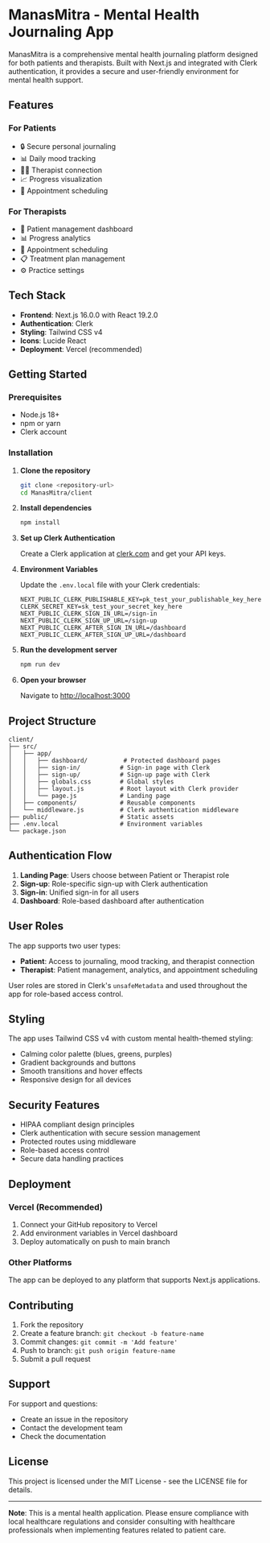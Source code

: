 # ManasMitra - Mental Health Journaling App

ManasMitra is a comprehensive mental health journaling platform designed for both patients and therapists. Built with Next.js and integrated with Clerk authentication, it provides a secure and user-friendly environment for mental health support.

## Features

### For Patients
- 🔒 Secure personal journaling
- 📊 Daily mood tracking
- 👩‍⚕️ Therapist connection
- 📈 Progress visualization
- 🔔 Appointment scheduling

### For Therapists
- 👥 Patient management dashboard
- 📊 Progress analytics
- 📅 Appointment scheduling
- 📋 Treatment plan management
- ⚙️ Practice settings

## Tech Stack

- **Frontend**: Next.js 16.0.0 with React 19.2.0
- **Authentication**: Clerk
- **Styling**: Tailwind CSS v4
- **Icons**: Lucide React
- **Deployment**: Vercel (recommended)

## Getting Started

### Prerequisites

- Node.js 18+ 
- npm or yarn
- Clerk account

### Installation

1. **Clone the repository**
   ```bash
   git clone <repository-url>
   cd ManasMitra/client
   ```

2. **Install dependencies**
   ```bash
   npm install
   ```

3. **Set up Clerk Authentication**
   
   Create a Clerk application at [clerk.com](https://clerk.com) and get your API keys.

4. **Environment Variables**
   
   Update the `.env.local` file with your Clerk credentials:
   ```env
   NEXT_PUBLIC_CLERK_PUBLISHABLE_KEY=pk_test_your_publishable_key_here
   CLERK_SECRET_KEY=sk_test_your_secret_key_here
   NEXT_PUBLIC_CLERK_SIGN_IN_URL=/sign-in
   NEXT_PUBLIC_CLERK_SIGN_UP_URL=/sign-up
   NEXT_PUBLIC_CLERK_AFTER_SIGN_IN_URL=/dashboard
   NEXT_PUBLIC_CLERK_AFTER_SIGN_UP_URL=/dashboard
   ```

5. **Run the development server**
   ```bash
   npm run dev
   ```

6. **Open your browser**
   
   Navigate to [http://localhost:3000](http://localhost:3000)

## Project Structure

```
client/
├── src/
│   ├── app/
│   │   ├── dashboard/          # Protected dashboard pages
│   │   ├── sign-in/           # Sign-in page with Clerk
│   │   ├── sign-up/           # Sign-up page with Clerk
│   │   ├── globals.css        # Global styles
│   │   ├── layout.js          # Root layout with Clerk provider
│   │   └── page.js            # Landing page
│   ├── components/            # Reusable components
│   └── middleware.js          # Clerk authentication middleware
├── public/                    # Static assets
├── .env.local                 # Environment variables
└── package.json
```

## Authentication Flow

1. **Landing Page**: Users choose between Patient or Therapist role
2. **Sign-up**: Role-specific sign-up with Clerk authentication
3. **Sign-in**: Unified sign-in for all users
4. **Dashboard**: Role-based dashboard after authentication

## User Roles

The app supports two user types:

- **Patient**: Access to journaling, mood tracking, and therapist connection
- **Therapist**: Patient management, analytics, and appointment scheduling

User roles are stored in Clerk's `unsafeMetadata` and used throughout the app for role-based access control.

## Styling

The app uses Tailwind CSS v4 with custom mental health-themed styling:

- Calming color palette (blues, greens, purples)
- Gradient backgrounds and buttons
- Smooth transitions and hover effects
- Responsive design for all devices

## Security Features

- HIPAA compliant design principles
- Clerk authentication with secure session management
- Protected routes using middleware
- Role-based access control
- Secure data handling practices

## Deployment

### Vercel (Recommended)

1. Connect your GitHub repository to Vercel
2. Add environment variables in Vercel dashboard
3. Deploy automatically on push to main branch

### Other Platforms

The app can be deployed to any platform that supports Next.js applications.

## Contributing

1. Fork the repository
2. Create a feature branch: `git checkout -b feature-name`
3. Commit changes: `git commit -m 'Add feature'`
4. Push to branch: `git push origin feature-name`
5. Submit a pull request

## Support

For support and questions:

- Create an issue in the repository
- Contact the development team
- Check the documentation

## License

This project is licensed under the MIT License - see the LICENSE file for details.

---

**Note**: This is a mental health application. Please ensure compliance with local healthcare regulations and consider consulting with healthcare professionals when implementing features related to patient care.

